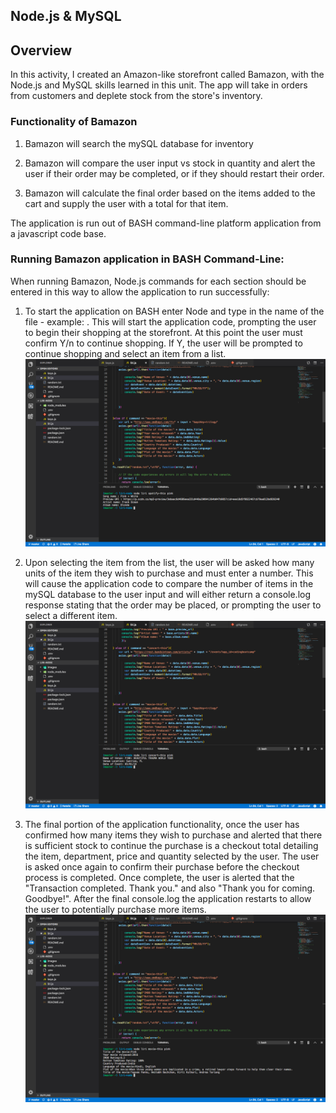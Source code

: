  ## Node.js & MySQL

## Overview

In this activity, I created an Amazon-like storefront called Bamazon, with the Node.js and MySQL skills learned in this unit. The app will take in orders from customers and deplete stock from the store's inventory. 


### Functionality of Bamazon

1. Bamazon will search the mySQL database for inventory

2. Bamazon will compare the user input vs stock in quantity and alert the user if their order may be completed, or if they should restart their order. 

3. Bamazon will calculate the final order based on the items added to the cart and supply the user with a total for that item. 

The application is run out of BASH command-line platform application from a javascript code base. 

### Running Bamazon application in BASH Command-Line:
When running Bamazon, Node.js commands for each section should be entered in this way to allow the application to run successfully:

1. To start the application on BASH enter Node and type in the name of the file  - example: <node bamazoncustomer.js>. This will start the application code, prompting the user to begin their shopping at the storefront. At this point the user must confirm Y/n to continue shopping. If Y, the user will be prompted to continue shopping and select an item from a list. 
![Image](https://github.com/nbegray/liri-node/blob/master/images/spotify-this.png)


2. Upon selecting the item from the list, the user will be asked how many units of the item they wish to purchase and must enter a number. This will cause the application code to compare the number of items in the mySQL database to the user input and will either return a console.log response stating that the order may be placed, or prompting the user to select a different item.  
![Image](https://github.com/nbegray/liri-node/blob/master/images/concert-this.png)


3. The final portion of the application functionality, once the user has confirmed how many items they wish to purchase and alerted that there is sufficient stock to continue the purchase is a checkout total detailing the item, department, price and quantity selected by the user. The user is asked once again to confirm their purchase before the checkout process is completed. Once complete, the user is alerted that the "Transaction completed. Thank you." and also "Thank you for coming. Goodbye!". After the final console.log the application restarts to allow the user to potentially purchase more items. 
![Image](https://github.com/nbegray/liri-node/blob/master/images/movie-this.png)
